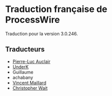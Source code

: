 # Traduction française de ProcessWire

Traduction pour la version 3.0.246.

## Traducteurs

- [Pierre-Luc Auclair](https://github.com/plauclair)
- [UnderK](https://github.com/underk)
- Guillaume
- achabany
- [Vincent Maillard](https://github.com/v-maillard/)
- [Christopher Wait](https://github.com/virtualgadjo)